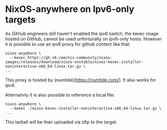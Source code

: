 # NixOS-anywhere on Ipv6-only targets

As GitHub engineers still haven't enabled the ipv6 switch, the kexec image
hosted on GitHub, cannot be used unfortunally on ipv6-only hosts. However it is
possible to use an ipv6 proxy for github content like that:

```
nixos-anywhere \
  --kexec https://gh-v6.com/nix-community/nixos-images/releases/download/nixos-unstable/nixos-kexec-installer-noninteractive-x86_64-linux.tar.gz \
...
```

This proxy is hosted by (numtide)[https://numtide.com/]. It also works for ipv4.

Alternativly it is also possible to reference a local file:

```
nixos-anywhere \
  --kexec ./nixos-kexec-installer-noninteractive-x86_64-linux.tar.gz \
...
```

This tarball will be than uploaded via sftp to the target.
